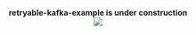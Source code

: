 <p align=center>
  <strong>retryable-kafka-example is under construction</strong> <br>
  <img src="https://vistapointe.net/cliparts/get" />
</p>
